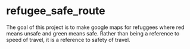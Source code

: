 # refugee_safe_route

The goal of this project is to make google maps for refuggees where red means unsafe and green means safe.  Rather than being a reference to 
speed of travel, it is a reference to safety of travel.
